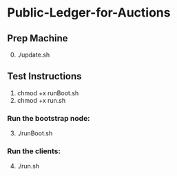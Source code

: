 # Public-Ledger-for-Auctions

## Prep Machine
0. ./update.sh

## Test Instructions

1. chmod +x runBoot.sh
2. chmod +x run.sh

### Run the bootstrap node:
3. ./runBoot.sh <port>

### Run the clients: 
4. ./run.sh <ip> <port>

